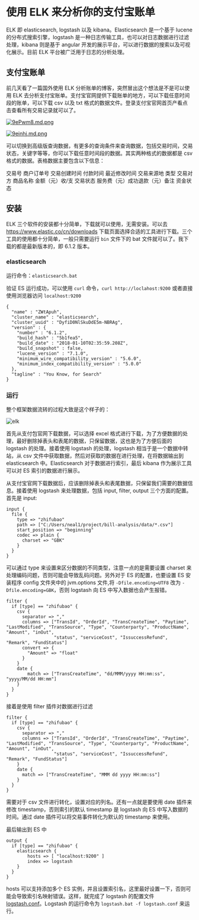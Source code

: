 # 使用 ELK 来分析你的支付宝账单

ELK 即 elasticsearch, logstash 以及 kibana。Elasticsearch 是一个基于 lucene 的分布式搜索引擎，logstash 是一种日志传输工具，也可以对日志数据进行过滤处理，kibana 则是基于 angular 开发的展示平台，可以进行数据的搜索以及可视化展示。目前 ELK 平台被广泛用于日志的分析处理。

## 支付宝账单

前几天看了一篇国外使用 ELK 分析账单的博客，突然冒出这个想法是不是可以使用 ELK 去分析支付宝账单。支付宝官网提供下载账单的地方，可以下载任意时间段的账单，可以下载 csv 以及 txt 格式的数据文件。登录支付宝官网首页产看点击查看所有交易记录就可以了。

[![9ePwm8.md.png](https://s1.ax1x.com/2018/02/03/9ePwm8.md.png)](https://imgchr.com/i/9ePwm8)

[![9einhj.md.png](https://s1.ax1x.com/2018/02/03/9einhj.md.png)](https://imgchr.com/i/9einhj)

可以切换到高级版查询数据，有更多的查询条件来查询数据，包括交易时间，交易状态，关键字等等，你可以下载任意时间段的数据。其实两种格式的数据都是 csv 格式的数据。表格数据主要包含以下信息：

交易号 商户订单号 交易创建时间  付款时间 最近修改时间 交易来源地 类型 交易对方 商品名称 金额（元）收/支 交易状态 服务费（元）成功退款（元）备注 资金状态   


## 安装

ELK 三个软件的安装都十分简单，下载就可以使用，无需安装。可以去 https://www.elastic.co/cn/downloads 下载页面选择合适的工具进行下载。三个工具的使用都十分简单，一般只需要运行 `bin` 文件下的 bat 文件就可以了。我下载的都是最新版本的，即 6.1.2 版本。

### elasticsearch
 
 运行命令：`elasticsearch.bat`
 
验证 ES 运行成功，可以使用 `curl` 命令，`curl http://loclahost:9200` 或者直接使用浏览器访问 `localhost:9200`

```
{
  "name" : "ZWtApuh",
  "cluster_name" : "elasticsearch",
  "cluster_uuid" : "DyfiD0NlSkuDdE5m-NBRAg",
  "version" : {
    "number" : "6.1.2",
    "build_hash" : "5b1fea5",
    "build_date" : "2018-01-10T02:35:59.208Z",
    "build_snapshot" : false,
    "lucene_version" : "7.1.0",
    "minimum_wire_compatibility_version" : "5.6.0",
    "minimum_index_compatibility_version" : "5.0.0"
  },
  "tagline" : "You Know, for Search"
}
```

### 运行

整个框架数据流转的过程大致是这个样子的：

![elk](https://user-images.githubusercontent.com/12164075/35777214-0596c156-09e5-11e8-924a-e0d614d007a8.gif)

首先从支付包官网下载数据，可以选择 excel 格式进行下载，为了方便数据的处理，最好删除掉表头和表尾的数据，只保留数据，这也是为了方便后面的 logstash 的处理。接着使用 logstash 的处理，logstash 相当于是一个数据中转站，从 csv 文件中获取数据，然后对获取的数据在进行处理，在将数据输出到 elasticsearch 中。Elasticsearch 对于数据进行索引，最后 kibana 作为展示工具可以对 ES 索引的数据进行展示。

从支付宝官网下载数据后，应该删除掉表头和表尾数据，只保留我们需要的数据信息。接着使用 logstash 来处理数据，包括 input, filter, output 三个方面的配置。首先是 input:
```
input {
  file {
    type => "zhifubao"
    path => ["C:/Users/neal1/project/bill-analysis/data/*.csv"]
    start_position => "beginning"
    codec => plain {
      charset => "GBK"
    }
  }
}
```

可以通过 type 来设置来区分数据的不同类型，注意一点的是需要设置 charset 来处理编码问题，否则可能会导致乱码问题。另外对于 ES 的配置，也要设置 ES 安装程序 config 文件夹中的 jvm.options 文件,将 `-Dfile.encoding=UTF8` 改为 `-Dfile.encoding=GBK`，否则 logstash 向 ES 中写入数据也会产生报错。

```
filter {
  if [type] == "zhifubao" {
    csv {
      separator => ","
      columns => ["TransId", "OrderId", "TransCreateTime", "Paytime", "LastModified", "TransSource", "Type", "Counterparty", "ProductName", "Amount", "inOut",
                  "status", "serviceCost", "IssuccessRefund", "Remark", "FundStatus"]
      convert => {
        "Amount" => "float"
      }
    } 
    date {
        match => ["TransCreateTime", "dd/MMM/yyyy HH:mm:ss", "yyyy/MM/dd HH:mm"]
    }
  }
}
```

接着是使用 filter 插件对数据进行过滤

```
filter {
  if [type] == "zhifubao" {
    csv {
      separator => ","
      columns => ["TransId", "OrderId", "TransCreateTime", "Paytime", "LastModified", "TransSource", "Type", "Counterparty", "ProductName", "Amount", "inOut",
                  "status", "serviceCost", "IssuccessRefund", "Remark", "FundStatus"]
    } 
    date {
      match => ["TransCreateTime", "MMM dd yyyy HH:mm:ss"]
    }
  }
}
```

需要对于 csv 文件进行转化，设置对应的列名。还有一点就是要使用 date 插件来修改 timestamp，否则索引的默认 timestamp 是 logstash 向 ES 中写入数据的时间。通过 date 插件可以将交易事件转化为默认的 timestamp 来使用。

最后输出到 ES 中

```
output {
  if [type] == "zhifubao" {
    elasticsearch {
        hosts => [ "localhost:9200" ]
        index => logstash
    }
  }
}
```

hosts 可以支持添加多个 ES 实例，并且设置索引名，这里最好设置一下，否则可能会导致索引名映射错误。这样，就完成了 logstash 的配置文件 [logstash.conf](https://github.com/neal1991/bill-analysis/blob/master/logstash.conf)。Logstash 的运行命令为 `logstash.bat -f logstash.conf` 来运行。


